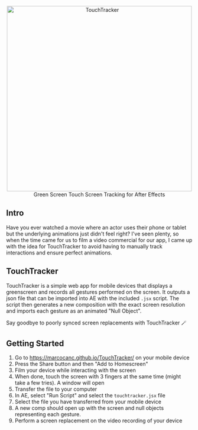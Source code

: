<p align="center">
	<a href="https://github.com/Marcocanc/TouchTracker/"><img width="500" src="https://user-images.githubusercontent.com/1622982/229364370-c2beb7c5-985b-4729-af42-7b378bf5ba6d.png" alt="TouchTracker" /></a><br />Green Screen Touch Screen Tracking for After Effects<br />
</p>

## Intro
Have you ever watched a movie where an actor uses their phone or tablet but the underlying animations just didn't feel right? I've seen plenty, so when the time came for us to film a video commercial for our app, I came up with the idea for TouchTracker to avoid having to manually track interactions and ensure perfect animations.

## TouchTracker
TouchTracker is a simple web app for mobile devices that displays a greenscreen and records all gestures performed on the screen.
It outputs a json file that can be imported into AE with the included `.jsx` script. The script then generates a new composition with the exact screen resolution and imports each gesture as an animated "Null Object".

Say goodbye to poorly synced screen replacements with TouchTracker 🪄

## Getting Started
1. Go to https://marcocanc.github.io/TouchTracker/ on your mobile device
2. Press the Share button and then "Add to Homescreen"
3. Film your device while interacting with the screen
4. When done, touch the screen with 3 fingers at the same time (might take a few tries). A window will open
5. Transfer the file to your computer
6. In AE, select "Run Script" and select the `touchtracker.jsx` file
7. Select the file you have transferred from your mobile device
8. A new comp should open up with the screen and null objects representing each gesture. 
9. Perform a screen replacement on the video recording of your device

